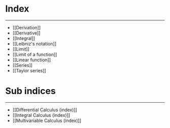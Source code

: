 # Index
---
- [[Derivation]]
- [[Derivative]]
- [[Integral]]
- [[Leibniz's notation]]
- [[Limit]]
- [[Limit of a function]]
- [[Linear function]]
- [[Series]]
- [[Taylor series]]

# Sub indices
---
- [[Differential Calculus (index)]]
- [[Integral Calculus (index)]]
- [[Multivariable Calculus (index)]]
